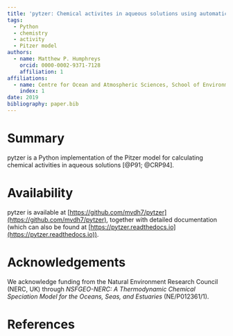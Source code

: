 ```yaml
---
title: 'pytzer: Chemical activites in aqueous solutions using automatic differentiation of a Pitzer model'
tags:
  - Python
  - chemistry
  - activity
  - Pitzer model
authors:
  - name: Matthew P. Humphreys
    orcid: 0000-0002-9371-7128
    affiliation: 1
affiliations:
  - name: Centre for Ocean and Atmospheric Sciences, School of Environmental Sciences, University of East Anglia, Norwich, UK
    index: 1
date: 2019
bibliography: paper.bib
---
```


# Summary

pytzer is a Python implementation of the Pitzer model for calculating chemical activities in aqueous solutions [@P91; @CRP94].

# Availability

pytzer is available at [https://github.com/mvdh7/pytzer](https://github.com/mvdh7/pytzer), together with detailed documentation (which can also be found at [https://pytzer.readthedocs.io](https://pytzer.readthedocs.io)).

# Acknowledgements

We acknowledge funding from the Natural Environment Research Council (NERC, UK) through *NSFGEO-NERC: A Thermodynamic Chemical Speciation Model for the Oceans, Seas, and Estuaries* (NE/P012361/1).

# References
